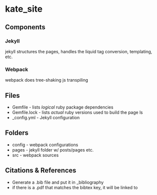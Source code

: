 # kate_site

## Components

### Jekyll

jekyll structures the pages, handles the liquid tag conversion, templating, etc. 

### Webpack

webpack does tree-shaking js transpiling

## Files

* Gemfile - lists *logical* ruby package dependencies
* Gemfile.lock - lists *actual* ruby versions used to build the page
ls
* \_config.yml - Jekyll configuration

## Folders

* config - webpack configurations
* pages - jekyll folder w/ posts/pages etc.
* src - webpack sources

## Citations & References

* Generate a .bib file and put it in _bibliography
* if there is a .pdf that matches the bibtex key, it will be linked to
